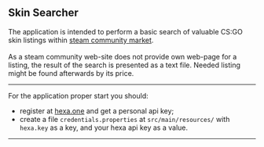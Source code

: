**Skin Searcher**<br/>
-------------------------------------------
The application is intended to perform a basic search of valuable CS:GO skin 
listings within [steam community market](https://steamcommunity.com/market/).
<br/>
<br/>
As a steam community web-site does not provide own web-page for a listing, the
result of the search is presented as a text file. Needed listing might be found 
afterwards by its price.
******************************************************************
For the application proper start you should:
- register at [hexa.one](https://hexa.one/) and get a personal api key;
- create a file `credentials.properties` at `src/main/resources/` with `hexa.key` 
  as a key, and your hexa api key as a value.
-----------------------------